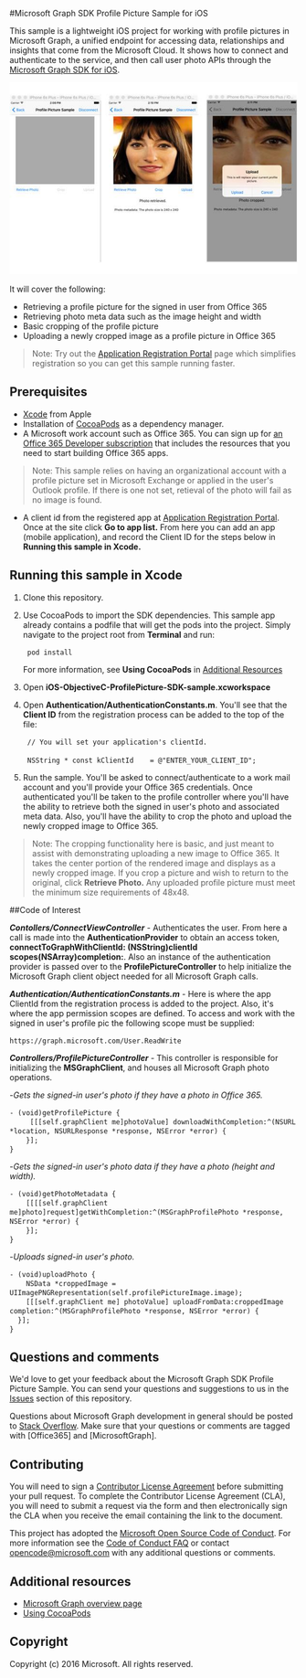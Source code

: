 #Microsoft Graph SDK Profile Picture Sample for iOS

This sample is a lightweight iOS project for working with profile pictures in Microsoft Graph, a unified endpoint for accessing data, relationships and insights that come from the Microsoft Cloud. It shows how to connect and authenticate to the service, and then call user photo APIs through the [Microsoft Graph SDK for iOS](https://github.com/microsoftgraph/msgraph-sdk-ios).

![Profile Picture Workflow](Images/ProfileWorkflow.jpg)

It will cover the following:

- Retrieving a profile picture for the signed in user from Office 365
- Retrieving photo meta data such as the image height and width
- Basic cropping of the profile picture
- Uploading a newly cropped image as a profile picture in Office 365

> Note: Try out the [Application Registration Portal](https://apps.dev.microsoft.com) page which simplifies registration so you can get this sample running faster.


## Prerequisites
* [Xcode](https://developer.apple.com/xcode/downloads/) from Apple
* Installation of [CocoaPods](https://guides.cocoapods.org/using/using-cocoapods.html)  as a dependency manager.
* A Microsoft work account such as Office 365.  You can sign up for [an Office 365 Developer subscription](https://profile.microsoft.com/RegSysProfileCenter/wizardnp.aspx?wizid=14b845d0-938c-45af-b061-f798fbb4d170&lcid=1033) that includes the resources that you need to start building Office 365 apps.


> Note: This sample relies on having an organizational account with a profile picture set in Microsoft Exchange or applied in the user's Outlook profile. If there is one not set, retieval of the photo will fail as no image is found.

* A client id from the registered app at [Application Registration Portal](https://apps.dev.microsoft.com). Once at the site click **Go to app list.** From here you can add an app (mobile application), and record the Client ID for the steps below in **Running this sample in Xcode.**

## Running this sample in Xcode

1. Clone this repository.
2. Use CocoaPods to import the SDK dependencies. This sample app already contains a podfile that will get the pods into the project. Simply navigate to the project root from **Terminal** and run:

        pod install

  	 For more information, see **Using CocoaPods** in [Additional Resources](#AdditionalResources)

3. Open **iOS-ObjectiveC-ProfilePicture-SDK-sample.xcworkspace**
4. Open **Authentication/AuthenticationConstants.m**. You'll see that the **Client ID** from the registration process can be added to the top of the file:

    	// You will set your application's clientId.
		
		NSString * const kClientId    = @"ENTER_YOUR_CLIENT_ID";

5. Run the sample. You'll be asked to connect/authenticate to a work mail account and you'll provide your Office 365 credentials. Once authenticated you'll be taken to the profile controller where you'll have the ability to retrieve both the signed in user's photo and associated meta data. Also, you'll have the ability to crop the photo and upload the newly cropped image to Office 365.

> Note: The cropping functionality here is basic, and just meant to assist with demonstrating uploading a new image to Office 365. It takes the center portion of the rendered image and displays as a newly cropped image. If you crop a picture and wish to return to the original, click **Retrieve Photo.** Any uploaded profile picture must meet the minimum size requirements of 48x48.

##Code of Interest



***Contollers/ConnectViewController*** - Authenticates the user. From here a call is made into the **AuthenticationProvider** to obtain an access token,  **connectToGraphWithClientId: (NSString)clientId scopes(NSArray)completion:**. Also an instance of the authentication provider is passed over to the **ProfilePictureController** to help initialize the Microsoft Graph client object needed for all Microsoft Graph calls.


***Authentication/AuthenticationConstants.m*** - Here is where the app ClientId from the registration process is added to the project. Also, it's where the app permission scopes are defined. To access and work with the signed in user's profile pic the following scope must be supplied:

	https://graph.microsoft.com/User.ReadWrite


***Controllers/ProfilePictureController*** - This controller is responsible for initializing the **MSGraphClient**, and houses all Microsoft Graph photo operations.

-*Gets the signed-in user's photo if they have a photo in Office 365.*

	- (void)getProfilePicture {
   		 [[[self.graphClient me]photoValue] downloadWithCompletion:^(NSURL *location, NSURLResponse *response, NSError *error) {     
   	 	}];
	}

-*Gets the signed-in user's photo data if they have a photo (height and width).*

	- (void)getPhotoMetadata {
    	[[[[self.graphClient me]photo]request]getWithCompletion:^(MSGraphProfilePhoto *response, NSError *error) {
    	}];
	}

-*Uploads signed-in user's photo.*

	- (void)uploadPhoto {
   	 	NSData *croppedImage = UIImagePNGRepresentation(self.profilePictureImage.image);
    	[[[self.graphClient me] photoValue] uploadFromData:croppedImage completion:^(MSGraphProfilePhoto *response, NSError *error) {
  	  }];
	}


## Questions and comments

We'd love to get your feedback about the Microsoft Graph SDK Profile Picture Sample. You can send your questions and suggestions to us in the [Issues](https://github.com/microsoftgraph/iOS-objectiveC-profile-picture-sample/issues) section of this repository.

Questions about Microsoft Graph development in general should be posted to [Stack Overflow](http://stackoverflow.com/questions/tagged/Office365+API). Make sure that your questions or comments are tagged with [Office365] and [MicrosoftGraph].

## Contributing
You will need to sign a [Contributor License Agreement](https://cla.microsoft.com/) before submitting your pull request. To complete the Contributor License Agreement (CLA), you will need to submit a request via the form and then electronically sign the CLA when you receive the email containing the link to the document.

This project has adopted the [Microsoft Open Source Code of Conduct](https://opensource.microsoft.com/codeofconduct/). For more information see the [Code of Conduct FAQ](https://opensource.microsoft.com/codeofconduct/faq/) or contact [opencode@microsoft.com](mailto:opencode@microsoft.com) with any additional questions or comments.

## Additional resources

* [Microsoft Graph overview page](https://graph.microsoft.io)
* [Using CocoaPods](https://guides.cocoapods.org/using/using-cocoapods.html)

## Copyright
Copyright (c) 2016 Microsoft. All rights reserved.

